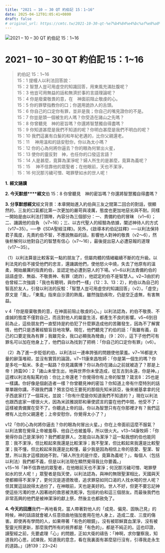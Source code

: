 ```yaml
---
title: "2021 – 10 – 30 QT 約伯記 15：1~16"
date: 2025-04-12T01:05:41+0800
draft: false
# original_url: https://cmtc.tw/2021-10-30-qt-%e7%b4%84%e4%bc%af%e8%a8%98-15%ef%bc%9a116
---
```


![2021 – 10 – 30 QT 約伯記 15：1\~16](/images/qt.jpg   "2021 – 10 – 30 QT 約伯記 15：1\~16")

# 2021 – 10 – 30 QT 約伯記 15：1\~16

> 約伯記 15：1\~16  
> 15：1 提幔人以利法回答說：  
> 15：2 智慧人豈可用虛空的知識回答，用東風充滿肚腹呢？  
> 15：3 他豈可用無益的話和無濟於事的言語理論呢？  
> 15：4 你是廢棄敬畏的意，在　神面前阻止敬虔的心。  
> 15：5 你的罪孽指教你的口；你選用詭詐人的舌頭。  
> 15：6 你自己的口定你有罪，並非是我；你自己的嘴見證你的不是。  
> 15：7 你豈是頭一個被生的人嗎？你受造在諸山之先嗎？  
> 15：8 你曾聽見　神的密旨嗎？你還將智慧獨自得盡嗎？  
> 15：9 你知道甚麼是我們不知道的呢？你明白甚麼是我們不明白的呢？  
> 15：10 我們這裏有白髮的和年紀老邁的，比你父親還老。  
> 15：11 　神用溫和的話安慰你，你以為太小嗎？  
> 15：12 你的心為何將你逼去？你的眼為何冒出火星，  
> 15：13 使你的靈反對　神，也任你的口發這言語？  
> 15：14 人是甚麼，竟算為潔淨呢？婦人所生的是甚麼，竟算為義呢？  
> 15：15 　神不信靠他的眾聖者；在他眼前，天也不潔淨，  
> 15：16 何況那污穢可憎、喝罪孽如水的世人呢！

**1.** **經文誦讀**

**2. 今天默想****經文**伯 15：8 你曾聽見　神的密旨嗎？你還將智慧獨自得盡嗎？

**3. 分享默想經文**經文背景：本章開始進入約伯與三友之間第二回合的對話，很顯然的，三友的口氣都比第一次更加的嚴苛與凌厲，態度也更加地惡劣與不耐。同樣一開始是由以利法打頭陣，內容分為三個部分：一、責備約伯的冒昧 （v1\~6）；二、譏諷他的自負 （v7\~16）；三、以古代聖人的經驗為依據，闡述神待人的方式 （v17\~35）。──參《SDA聖經注釋》。另外，《啟導本約伯記註釋》──以利法保持君子風度，先責約伯不智，不應說無益的話，影響他人對神的敬畏（v2～6），然後析解何以他對自己的智慧有信心（v7～16），最後提出惡人必遭惡報的道理（v17～35）。

（1）以利法算是比較客氣一點的朋友了，但屬肉體的情緒繼續不斷的在升級。以利法見約伯不接受他們的忠言，還譏諷他們，使他怒火中燒，失去了他原有的溫柔，開始嚴厲的指責約伯，並認定他必遭到惡人的下場。v1\~6以利法責備約伯的話語虛空、無益、不敬畏神、有罪（詭詐），他認定約伯不是智慧人。v2\~3由於約伯曾經二次強調：「我也有聰明，與你們一樣」（12：3、13：2），約伯以為自己的智高於友人，引發以利法的反駁：「智慧人豈可用虛空的知識回答」（v2）。「虛空」原文是「風」，「東風」指來自沙漠的熱風，雖然強勁疾吹，仍是空乏虛無，有害無益。

v 4「你是廢棄敬畏的意，在神面前阻止敬虔的心。」以利法認為，約伯不敬畏、不虔誠的態度不僅對自己，而且對他人的屬靈生活，都產生不良的影響。v5\~6到目前為止，這些朋友們一直堅持是約伯犯了什麼罪造成他的苦難發生，因為不了解實情，他們只是憑著經驗盲目地攻擊。現在，他們聽見了約伯的話：「我雖有義，自己的口要定我為有罪；我雖完全，我口必顯我為彎曲」（9：20），這下子他們可有罪名可以加在他身上了，他們自以為找到了把柄：「你自己的口定你有罪」（v6）。

（2）為了進一步貶低約伯，以利法以一連串誇張的問題使他蒙羞。v7\~16都是大量的辭藻堆砌，並沒有實質的論證。v7\~11康來昌牧師：「你是第一個生的嗎？你是多吃一點米、多走一點路？你見識廣博？你以為你在諸山之前就被造了？那是上帝！詩篇90：2「諸山未曾生出，地與世界你未曾造成，從亙古到永遠，你是神。」這裡以利法有點罵約伯：你比上帝還老？你覺得你有上帝的智慧？箴言8：25也是一樣講。你好像是個創造者一樣？你曾聽見神的密旨？你知道上帝有什麼特別的話單單跟你講，不跟我們講？預言亞哈王要死的那個先知米該亞，後來被基拿拿的兒子西底家打了一個耳光，並說：「你有什麼是你知道我們不知道的？」現在以利法也跟西底家一樣很火大，因為米該雅說耶和華使謊言的靈在他們中間，他受不了；這樣被責備實在受不了。你聽過上帝的話，你以為智慧只有在你那裡才有？我們這裡有人比你父親還老；上帝安慰你，你覺得太小了？」

v12「你的心為何將你逼去？你的眼為何冒出火星。」你在上帝面前這麼不服氣？以利法實在覺得上帝被羞辱、他自己也被羞辱，所以很火大。v13\~14康牧師：「你覺得你自己是潔淨的？我們都是罪人，怎能自以為潔淨？這一點我想約伯也能同意：我不潔淨，但比較起來我還是比較潔淨；我不聖潔，但比較起來我還是比較聖潔；我不懂，但比較起來我還是比較懂，最少我是因為相信上帝的慈愛、聖潔、智慧，所以我才這樣說祂不對。「婦人所生的是什麼，竟算為義呢？」，每個人（包括以利法）我們都不義，但是以利法現在顯然覺得我比你要義。」  
v15\~16「神不信靠他的眾聖者，在他眼前天也不潔淨；何況那污穢可憎、喝罪孽如水的世人呢！」眾聖者是指天使，以利法認為，與神的無限聖潔相比，天國與天使都顯得不潔淨了，更何況是道德敗壞，追求罪惡如同口渴的人找水喝的世人呢？但其實這話說得太過份了，在神眼前，天也是美好的。世人不好，但更不要忘記神使這些污濁的世人因著祂的救恩被洗乾淨，包括約伯和這三個朋友。而最後我們也非常高興的他們是被神潔淨的獻上祭，然後主也都赦免了。

**4. 今天的回應**我們一再地看見，當人帶著對他人的「成見、偏見、固執己見」的時候，神的話語就會被人任意扭曲地強加套用在他人身上，造成二度、三度的傷害。即使再有學問的人，如果帶著「有色的眼鏡」，沒有被耶穌寶血潔淨，沒有被聖靈光照更新，那麼我們所有的視界都是「有色的」，都是不純正的。這也印證，讀聖經之前，先要處理「心」的問題，正如大衛的禱告：「神啊，求你鑒察我，知道我的心思，試煉我，知道我的意念，看在我裏面有甚麼惡行沒有，引導我走永生的道路。」（詩139：23\~24）